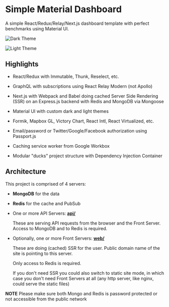# Simple Material Dashboard

A simple React/Redux/Relay/Next.js dashboard template with perfect benchmarks using Material UI.

![Dark Theme](docs/dark.png "Dark Theme")

![Light Theme](docs/light.png "Light Theme")

## Highlights

- React/Redux with Immutable, Thunk, Reselect, etc.

- GraphQL with subscriptions using React Relay Modern (not Apollo)

- Next.js with Webpack and Babel doing cached Server Side Rendering (SSR) on an Express.js backend with Redis and MongoDB via Mongoose

- Material UI with custom dark and light themes

- Formik, Mapbox GL, Victory Chart, React Intl, React Virtualized, etc.

- Email/password or Twitter/Google/Facebook authorization using Passport.js

- Caching service worker from Google Workbox

- Modular "ducks" project structure with Dependency Injection Container

## Architecture

This project is comprised of 4 servers:

- **MongoDB** for the data

- **Redis** for the cache and PubSub

- One or more API Servers: **[api/](api)**

  These are serving API requests from the browser and the Front Server. Access to MongoDB and to Redis is required.

- Optionally, one or more Front Servers: **[web/](web)**

  These are doing (cached) SSR for the user. Public domain name of the site is pointing to this server.

  Only access to Redis is required.

  If you don't need SSR you could also switch to static site mode, in which case you don't need Front Servers at all (any http server, like nginx, could serve the static files)

**NOTE** Please make sure both Mongo and Redis is password protected or not accessible from the public network
